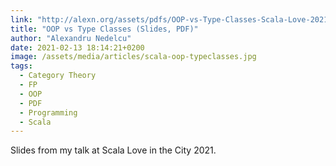 ```yaml
---
link: "http://alexn.org/assets/pdfs/OOP-vs-Type-Classes-Scala-Love-2021.pdf"
title: "OOP vs Type Classes (Slides, PDF)"
author: "Alexandru Nedelcu"
date: 2021-02-13 18:14:21+0200
image: /assets/media/articles/scala-oop-typeclasses.jpg
tags: 
  - Category Theory
  - FP
  - OOP
  - PDF
  - Programming
  - Scala
---
```


Slides from my talk at Scala Love in the City 2021.
